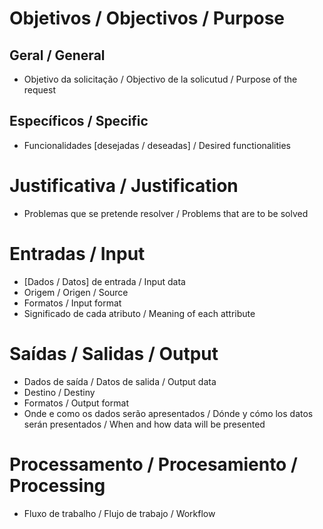 # Objetivos / Objectivos / Purpose

## Geral / General

* Objetivo da solicitação / Objectivo de la solicutud / Purpose of the request

## Específicos / Specific

* Funcionalidades [desejadas / deseadas] / Desired functionalities

# Justificativa / Justification

* Problemas que se pretende resolver / Problems that are to be solved

# Entradas / Input

* [Dados / Datos] de entrada / Input data
* Origem / Origen / Source 
* Formatos / Input format
* Significado de cada atributo / Meaning of each attribute

# Saídas / Salidas / Output

* Dados de saída / Datos de salida / Output data
* Destino / Destiny
* Formatos / Output format
* Onde e como os dados serão apresentados / Dónde y cómo los datos serán presentados / When and how data will be presented

# Processamento / Procesamiento / Processing

* Fluxo de trabalho / Flujo de trabajo / Workflow
